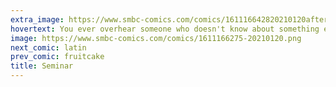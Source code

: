 ```yaml
---
extra_image: https://www.smbc-comics.com/comics/161116642820210120after.png
hovertext: You ever overhear someone who doesn't know about something explaining it to someone who also doesn't know about the thing?
image: https://www.smbc-comics.com/comics/1611166275-20210120.png
next_comic: latin
prev_comic: fruitcake
title: Seminar
---
```


